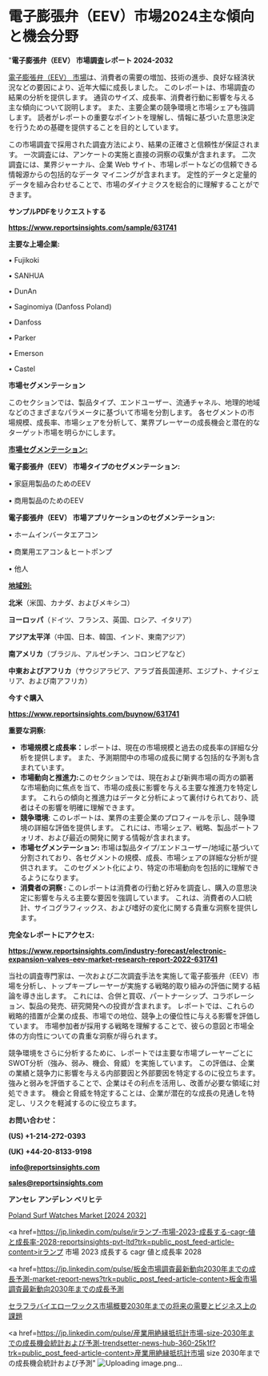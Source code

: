 # 電子膨張弁（EEV）市場2024主な傾向と機会分野

"<strong>電子膨張弁（EEV） 市場調査レポート 2024-2032</strong>

<a href=https://www.reportsinsights.com/sample/631741>電子膨張弁（EEV） 市場</a>は、消費者の需要の増加、技術の進歩、良好な経済状況などの要因により、近年大幅に成長しました。 このレポートは、市場調査の結果の分析を提供します。 通貨のサイズ、成長率、消費者行動に影響を与える主な傾向について説明します。 また、主要企業の競争環境と市場シェアも強調します。 読者がレポートの重要なポイントを理解し、情報に基づいた意思決定を行うための基礎を提供することを目的としています。

この市場調査で採用された調査方法により、結果の正確さと信頼性が保証されます。 一次調査には、アンケートの実施と直接の洞察の収集が含まれます。 二次調査には、業界ジャーナル、企業 Web サイト、市場レポートなどの信頼できる情報源からの包括的なデータ マイニングが含まれます。 定性的データと定量的データを組み合わせることで、市場のダイナミクスを総合的に理解することができます。

<strong><b>サンプルPDFをリクエストする</b></strong>

<a href=https://www.reportsinsights.com/sample/631741><strong><u>https://www.reportsinsights.com/sample/631741</u></strong></a>

<strong>主要な上場企業:</strong>

• Fujikoki

• SANHUA

• DunAn

• Saginomiya (Danfoss Poland)

• Danfoss

• Parker

• Emerson

• Castel

<strong>市場セグメンテーション</strong>

このセクションでは、製品タイプ、エンドユーザー、流通チャネル、地理的地域などのさまざまなパラメータに基づいて市場を分割します。 各セグメントの市場規模、成長率、市場シェアを分析して、業界プレーヤーの成長機会と潜在的なターゲット市場を明らかにします。

<strong><u>市場セグメンテーション</u></strong><strong><u>:</u></strong>

<strong>電子膨張弁（EEV） 市場タイプのセグメンテーション:</strong>

• 家庭用製品のためのEEV

• 商用製品のためのEEV

<strong>電子膨張弁（EEV） 市場アプリケーションのセグメンテーション:</strong>

• ホームインバータエアコン

• 商業用エアコン＆ヒートポンプ

• 他人

<strong><u>地域別</u></strong><strong><u>:</u></strong>

<strong>北米</strong>（米国、カナダ、およびメキシコ）

<strong>ヨーロッパ</strong>（ドイツ、フランス、英国、ロシア、イタリア）

<strong>アジア太平洋</strong>（中国、日本、韓国、インド、東南アジア）

<strong>南アメリカ</strong>（ブラジル、アルゼンチン、コロンビアなど）

<strong>中東およびアフリカ</strong>（サウジアラビア、アラブ首長国連邦、エジプト、ナイジェリア、および南アフリカ）

<strong>今すぐ購入</strong>

<a href=https://www.reportsinsights.com/buynow/631741><strong><u>https://www.reportsinsights.com/buynow/631741</u></strong></a>

<strong>重要な洞察:</strong>
<ul>
  <li><strong>市場規模と成長率：</strong>レポートは、現在の市場規模と過去の成長率の詳細な分析を提供します。 また、予測期間中の市場の成長に関する包括的な予測も含まれています。</li>
  <li><strong>市場動向と推進力:</strong>このセクションでは、現在および新興市場の両方の顕著な市場動向に焦点を当て、市場の成長に影響を与える主要な推進力を特定します。 これらの傾向と推進力はデータと分析によって裏付けられており、読者はその影響を明確に理解できます。</li>
  <li><strong>競争環境</strong>: このレポートは、業界の主要企業のプロフィールを示し、競争環境の詳細な評価を提供します。 これには、市場シェア、戦略、製品ポートフォリオ、および最近の開発に関する情報が含まれます。</li>
  <li><strong>市場セグメンテーション: </strong>市場は製品タイプ/エンドユーザー/地域に基づいて分割されており、各セグメントの規模、成長、市場シェアの詳細な分析が提供されます。 このセグメント化により、特定の市場動向を包括的に理解できるようになります。</li>
  <li><strong>消費者の洞察 : </strong>このレポートは消費者の行動と好みを調査し、購入の意思決定に影響を与える主要な要因を強調しています。 これは、消費者の人口統計、サイコグラフィックス、および嗜好の変化に関する貴重な洞察を提供します。</li>
</ul>
<strong>完全なレポートにアクセス:</strong>

<a href=https://www.reportsinsights.com/industry-forecast/electronic-expansion-valves-eev-market-research-report-2022-631741><strong><u><b>https://www.reportsinsights.com/industry-forecast/electronic-expansion-valves-eev-market-research-report-2022-631741</b></u></strong></a>

当社の調査専門家は、一次および二次調査手法を実施して電子膨張弁（EEV）市場を分析し、トップキープレーヤーが実施する戦略的取り組みの評価に関する結論を導き出します。 これには、合併と買収、パートナーシップ、コラボレーション、製品の発売、研究開発への投資が含まれます。 レポートでは、これらの戦略的措置が企業の成長、市場での地位、競争上の優位性に与える影響を評価しています。 市場参加者が採用する戦略を理解することで、彼らの意図と市場全体の方向性についての貴重な洞察が得られます。

競争環境をさらに分析するために、レポートでは主要な市場プレーヤーごとにSWOT分析（強み、弱み、機会、脅威）を実施しています。 この評価は、企業の業績と競争力に影響を与える内部要因と外部要因を特定するのに役立ちます。 強みと弱みを評価することで、企業はその利点を活用し、改善が必要な領域に対処できます。 機会と脅威を特定することは、企業が潜在的な成長の見通しを特定し、リスクを軽減するのに役立ちます。

<strong>お問い合わせ：</strong>

<strong>(US) +1-214-272-0393</strong>

<strong>(UK) +44-20-8133-9198</strong>

<strong> </strong><a href=info@reportsinsights.com><strong><u>info@reportsinsights.com</u></strong></a>

<a href=sales@reportsinsights.com><strong><u>sales@reportsinsights.com</u></strong></a>

<strong>アンセレ アンデレン ベリヒテ</strong>

<a href=https://www.linkedin.com/pulse/poland-surf-watches-market-swot-analysis-strategies-tidxf/>Poland Surf Watches Market [2024 2032]</a>

<a href=https://jp.linkedin.com/pulse/irランプ-市場-2023-成長する-cagr-値と成長率-2028-reportsinsights-pvt-ltd?trk=public_post_feed-article-content>irランプ 市場 2023 成長する cagr 値と成長率 2028</a>

<a href=https://jp.linkedin.com/pulse/板金市場調査最新動向2030年までの成長予測-market-report-news?trk=public_post_feed-article-content>板金市場調査最新動向2030年までの成長予測</a>

<a href=https://www.linkedin.com/pulse/セラフラバイエローワックス市場概要2030年までの将来の需要とビジネス上の課題-reports-insights-expert-lgowe/>セラフラバイエローワックス市場概要2030年までの将来の需要とビジネス上の課題</a>

<a href=https://jp.linkedin.com/pulse/産業用絶縁抵抗計市場-size-2030年までの成長機会統計および予測-trendsetter-news-hub-360-25k1f?trk=public_post_feed-article-content>産業用絶縁抵抗計市場 size 2030年までの成長機会統計および予測</a>"
![Uploading image.png…]()
